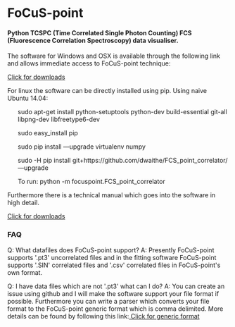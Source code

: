 
<html>
<head>
</head>
<body>
<H1>FoCuS-point</H1>

<H4>Python TCSPC (Time Correlated Single Photon Counting) FCS (Fluorescence Correlation Spectroscopy)  data visualiser. </H4>

<p> The software for Windows and OSX is available through the following link and allows immediate access to FoCuS-point technique:
<p><a href ="http://sara.molbiol.ox.ac.uk/dwaithe/download_page.html#FoCuS">Click for downloads</a></p>
<p> For linux the software can be directly installed using pip. Using naive Ubuntu 14.04:</ol>
<ol> sudo apt-get install python-setuptools python-dev build-essential git-all libpng-dev libfreetype6-dev</ol>
<ol> sudo easy_install pip</ol>
<ol> sudo pip install —upgrade virtualenv numpy</ol>
<ol> sudo -H pip install git+https://github.com/dwaithe/FCS_point_correlator/ —upgrade</ol>
<ol> To run: python -m focuspoint.FCS_point_correlator</ol>
<p>Furthermore there is a technical manual which goes into the software in high detail.</p>
<p><a href ="http://sara.molbiol.ox.ac.uk/dwaithe/download_page.html#FoCuS-manual">Click for downloads</a></p>

<h3>FAQ</h3>
<p>Q: What datafiles does FoCuS-point support? A: Presently FoCuS-point supports '.pt3' uncorrelated files and in the fitting software FoCuS-point supports '.SIN' correlated files and '.csv' correlated files in FoCuS-point's own format.
<p>Q: I have data files which are not '.pt3' what can I do?  A: You can create an issue using github and I will make the software support your file format if possible. Furthermore you can write a parser which converts your file format to the FoCuS-point generic format which is comma delimited. More details can be found by following this link:<a href ="http://sara.molbiol.ox.ac.uk/dwaithe/download_page.html#FoCuS-generic"> Click for generic format</a></p>

</body>
</html>